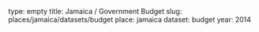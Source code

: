 type: empty
title: Jamaica / Government Budget
slug: places/jamaica/datasets/budget
place: jamaica
dataset: budget
year: 2014
